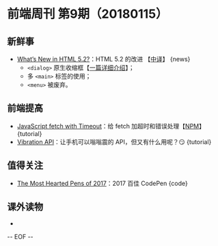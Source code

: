 # 前端周刊 第9期（20180115）

## 新鲜事
- [What’s New in HTML 5.2?](https://bitsofco.de/whats-new-in-html-5-2/)：HTML 5.2 的改进 【[中译](https://mp.weixin.qq.com/s/-5PDK44-7SUkX0A90qoGAA)】 {news}
    - `<dialog>` 原生收缩框【[一篇详细介绍](https://keithjgrant.com/posts/2018/meet-the-new-dialog-element/)】；
    - 多 `<main>` 标签的使用；
    - `<menu>` 被废弃。

## 前端提高
- [JavaScript fetch with Timeout](https://davidwalsh.name/fetch-timeout)：给 fetch 加超时和错误处理【[NPM](https://www.npmjs.com/package/fetch-with-timeout)】 {tutorial}
- [Vibration API](https://davidwalsh.name/vibration-api)：让手机可以嗡嗡震的 API，但又有什么用呢？😏 {tutorial}

## 值得关注
- [The Most Hearted Pens of 2017](https://codepen.io/2017/popular/pens/)：2017 百佳 CodePen {code}

## 课外读物
- 

[//]: # (分类图标
    新闻 {news}
    视频 {video}
    教程 {tutorial}
    代码 {code}
    演示 {demo}
    观点 {opinion}
    技巧 {tips}
    工具 {tools}
    书籍 {book}
    文档 {doc}
    GayHub {github}
    规范 {w3c}
    规范 {mdn}
  )

[//]: # (通用追踪后缀 ?utm_source=mife&utm_medium=article&utm_campaign=frontendweekly&utm_term=code
    utm_source=mife
    &utm_medium=article
    &utm_campaign=frontendweekly
    &utm_term=code
  )

-- EOF --
